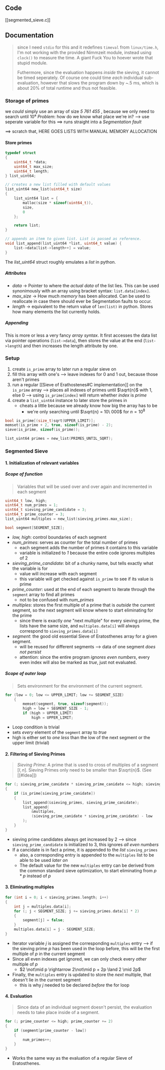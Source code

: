 
## Code
[[segmented_sieve.c]]

## Documentation
> since I need `stdio` for this and it redefines `timeval` from `linux/time.h`, I'm not working with the provided Nimmzeit module, instead using `clock()` to measure the time. A giant Fuck You to hoever wrote that stupid module.
> 
> Futhermore, since the evaluation happens _inside_ the sieving, it cannot be timed seperately. Of course one could time _each_ individual sub-evaluation, however that slows the program down by ~.5 ms, which is about 20% of total runtime and thus not feasible.
### Storage of primes 
we _could_ simply use an array of size _5 761 455_ , because we only need to search until 10⁸
	 _Problem_: how do we know what place we're in?
		--> use seperate variable for this
	==> runs straight into a _Segmentation fault_

==> scratch that, HERE GOES LISTS WITH MANUAL MEMORY ALLOCATION

#### Store primes
```c
typedef struct
{
    uint64_t *data;
    uint64_t max_size;
    uint64_t length;
} list_uint64;

// creates a new list filled with default values
list_uint64 new_list(uint64_t size)
{
    list_uint64 list = {
        malloc(size * sizeof(uint64_t)),
        size,
        0 
    };

    return list;
}

// appends an item to given list. List is passed as reference.
void list_append(list_uint64 *list, uint64_t value) {
    list->data[list->length++] = value;
}
```

The _list_uint64_ struct roughly emulates a _list_ in python.
##### Attributes
-  _data_ -> Pointer to where the _actual data_ of the list lies. This can be used synonimously with an array using bracket syntax: `list.data[index]`.
- _max_size_ -> How much _memory_ has been allocated. Can be used to reallocate in case there should ever be Segmentation faults to occur.
- _length_ -> equivalent to the return value of `len(list)` in python. Stores how many elements the list currently holds.
##### Appending
This is more or less a very fancy _array syntax_. It first accesses the data list via pointer operations (`list->data`), then stores the value at the end (`list->length`) and then increases the length attribute by one.


### Setup
1) create `is_prime` array to later run a regular sieve on
2) fill this array with one's --> leave indexes for 0 and 1 out, because those aren't primes
3) run a regular [[Sieve of Erathostenes#C implementation]] on the `is_prime` array
	--> places all indexes of primes until $\sqrt{n}$ with 1, else 0
	--> using `is_prime[index]` will return whether *index* is _prime_
4) create a `list_uint64` instance to later store the primes in
	- cheats a little because we already know how big the array has to be
		- we're only searching until $\sqrt{n} = 10\ 000$ for $n = 10^8$ 
```c
bool is_prime[(size_t)sqrt(UPPER_LIMIT)];
memset(is_prime + 2, true, sizeof(is_prime) - 2);
sieve(is_prime, sizeof(is_prime));

list_uint64 primes = new_list(PRIMES_UNTIL_SQRT);
```

### Segmented Sieve
#### 1. Initialization of relevant variables
##### Scope of function
> Variables that will be used over and over again and incremented in each segment
```c
uint64_t low, high;
uint64_t num_primes = 1; 
uint64_t sieving_prime_candidate = 3; 
uint64_t prime_counter = 3;
list_uint64 multiples = new_list(sieving_primes.max_size);

bool segment[SEGMENT_SIZE];
```
- _low, high_: control boundaries of each segment
- _num_primes_: serves as counter for the total number of primes
	- each segment adds the number of primes it contains to this variable
	- variable is initialized to _1_ because the entire code ignores multiples of 2
- _sieving_prime_candidate_: bit of a chunky name, but tells exactly what the variable is for
	- value will increase with each segment
	- this variable will get checked against `is_prime` to see if its value is prime
- _prime_counter_: used at the end of each segment to iterate through the `segment` array to find all primes
	- not to be confused with _num_primes_
- _multiples_: stores the first multiple of a prime that is _outside_ the current segment, so the next segment will know where to start eliminating for the prime
	- since there is exactly _one_ "next multiple" for every sieving prime, the lists have the same size, and `multiples.data[i]` will always correspond to `sieving_primes.data[i]`
- _segment_: the good old essential Sieve of Eratosthenes array for a given segment.
	- will be reused for different segments
		--> data of one segment _does not persist_
	- attention: since the entire program _ignores even numbers_, every even index will also be marked as _true_, just not evaluated.
##### Scope of outer loop
> Sets environment for the environment of the current segment.
```c
for (low = 0; low <= UPPER_LIMIT; low += SEGMENT_SIZE)
    {
        memset(segment, true, sizeof(segment));
        high = low + SEGMENT_SIZE - 1; 
        if (high > UPPER_LIMIT)
            high = UPPER_LIMIT;
```
- Loop condition is trivial
- sets _every_ element of the `segment` array to _true_
- high is either set to _one less_ than the low of the next segment or the upper limit (trivial)
#### 2. Filtering of Sieving Primes
> _Sieving Prime_: A prime that is used to cross of multiples of a segment $[l, n]$. Sieving Primes only need to be smaller than $\sqrt{n}$. (See [[#Idea]])

```c
for (; sieving_prime_canidate * sieving_prime_canidate <= high; sieving_prime_canidate += 2)
{
	if (is_prime[sieving_prime_canidate])
	{
		list_append(&sieving_primes, sieving_prime_canidate);  
		list_append(
			&multiples, 
			(sieving_prime_canidate * sieving_prime_canidate) - low
		); 
	}
}
```
- sieving prime candidates always get increased by 2
	--> since `sieving_prime_candidate` is initialized to 3, this ignores _all even numbers_
- If a cancidate is in fact a prime, it is appended to the _list_ `sieving_primes`
	- also, a corresponding entry is appended to the `multiples` list to be able to be used _later on_
	- The default value for the new `multiples` entry can be derived from the common standard sieve optimization, to start eliminating from $p*p$ instead of $p$
#### 3. Eliminating multiples
```c
for (int i = 0; i < sieving_primes.length; i++)
{
	int j = multiples.data[i];
	for (; j < SEGMENT_SIZE; j += sieving_primes.data[i] * 2)
	{
		segment[j] = false;
	}
	multiples.data[i] = j - SEGMENT_SIZE;
}
```
- Iterator variable $j$ is assigned the corresponding `multiples` entry
	--> if the sieving prime $p$ has been used in the loop before, this will be the first multiple of $p$ in the current segment
- Since all even indexes get ignored, we can only check every _other_ multiple of $p$
	-   $2 \not\mid p \rightarrow 2\not\mid p + 2p \land 2 \mid 2p$ 
- Finally, the `multiples` entry is updated to store the _next_ multiple, that doesn't lie in the current segment
	- this is why $j$ needed to be declared _before_ the for loop

#### 4. Evaluation 
> Since data of an individual segment doesn't persist, the evaluation needs to take place inside of a segment.
```c
for (; prime_counter <= high; prime_counter += 2)
{
	if (segment[prime_counter - low])
	{
		num_primes++;
	}
}
```
- Works the same way as the evaluation of a regular Sieve of Eratosthenes.